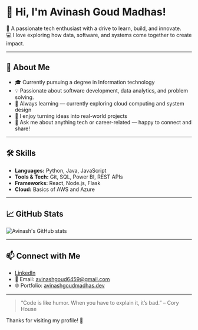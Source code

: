 # 👋 Hi, I'm Avinash Goud Madhas!

🎯 A passionate tech enthusiast with a drive to learn, build, and innovate.  
💻 I love exploring how data, software, and systems come together to create impact.

---

## 🚀 About Me

- 🎓 Currently pursuing a degree in Information technology  
- 💡 Passionate about software development, data analytics, and problem solving.  
- 🌱 Always learning — currently exploring cloud computing and system design  
- 🧠 I enjoy turning ideas into real-world projects  
- 💬 Ask me about anything tech or career-related — happy to connect and share!

---

## 🛠️ Skills

- **Languages:** Python, Java, JavaScript  
- **Tools & Tech:** Git, SQL, Power BI, REST APIs  
- **Frameworks:** React, Node.js, Flask  
- **Cloud:** Basics of AWS and Azure  

---

## 📈 GitHub Stats

![Avinash's GitHub stats](https://github-readme-stats.vercel.app/api?username=Avinashgoud6459&show_icons=true&theme=radical)

---

## 📫 Connect with Me

- [LinkedIn](https://www.linkedin.com/in/avinashgoudmadhas)  
- 📧 Email: avinashgoud6459@gmail.com  
- 🌐 Portfolio: [avinashgoudmadhas.dev](https://avinashgoudmadhas.dev)

---

> “Code is like humor. When you have to explain it, it’s bad.” – Cory House

Thanks for visiting my profile! 🚀
